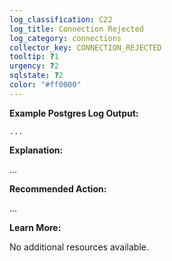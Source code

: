 ```yaml
---
log_classification: C22
log_title: Connection Rejected
log_category: connections
collector_key: CONNECTION_REJECTED
tooltip: ?1
urgency: ?2
sqlstate: ?2
color: "#ff0000"
---
```


**Example Postgres Log Output:**

```
...
```

**Explanation:**

...

**Recommended Action:**

...

**Learn More:**

No additional resources available.
